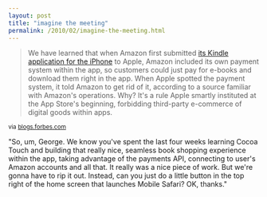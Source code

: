 ```yaml
---
layout: post
title: "imagine the meeting"
permalink: /2010/02/imagine-the-meeting.html
---
```


<blockquote><p>We have  learned that when Amazon first submitted <a href="http://www.businessinsider.com/amazon-reboots-kindle-iphone-app-2009-5">its   Kindle application for the iPhone</a> to Apple, Amazon included its  own  payment system within the app, so customers could just pay for  e-books and download them right  in the app. When Apple spotted the payment system, it told Amazon to get rid of   it, according to a source familiar with Amazon&#39;s  operations. Why? It&#39;s a rule Apple smartly instituted at the App Store&#39;s  beginning, forbidding third-party e-commerce of digital goods within  apps.</p></blockquote>

<p><small>via <a href="http://blogs.forbes.com/velocity/2010/02/26/apple-stacks-the-deck-against-amazons-kindle-app/">blogs.forbes.com</a></small></p>

<p>&quot;So, um, George. We know you&#39;ve spent the last four weeks learning Cocoa Touch and building that really nice, seamless book shopping experience within the app, taking advantage of the payments API, connecting to user&#39;s Amazon accounts and all that.  It really was a nice piece of work.  But we&#39;re gonna have to rip it out. Instead, can you just do a little button in the top right of the home screen that launches Mobile Safari?  OK, thanks.&quot;</p>


